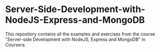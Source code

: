 # Server-Side-Development-with-NodeJS-Express-and-MongoDB
This repository contains all the examples and exercises from the course "Server-side Development with NodeJS, Express and MongoDB" in Coursera.
